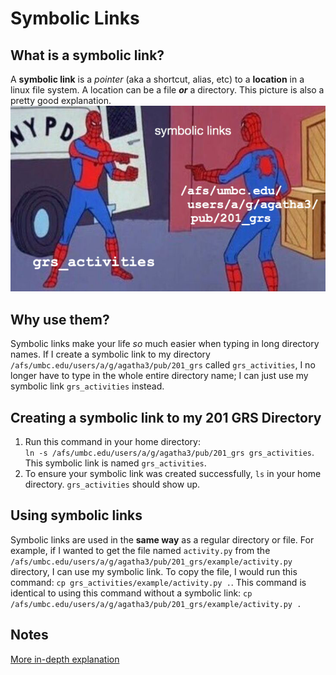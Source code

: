 # Symbolic Links

## What is a symbolic link?
A **symbolic link** is a _pointer_ (aka a shortcut, alias, etc) to a **location** in a linux file system. A location can be a file **_or_** a directory. This picture is also a pretty good explanation.
![Symbolic Link](phonto.PNG)

## Why use them?
Symbolic links make your life _so_ much easier when typing in long directory names. If I create a symbolic link to my directory `/afs/umbc.edu/users/a/g/agatha3/pub/201_grs` called `grs_activities`, I no longer have to type in the whole entire directory name; I can just use my symbolic link `grs_activities` instead.

## Creating a symbolic link to my 201 GRS Directory
1. Run this command in your home directory:  
`ln -s /afs/umbc.edu/users/a/g/agatha3/pub/201_grs grs_activities`. This symbolic link is named `grs_activities`.
2. To ensure your symbolic link was created successfully, `ls` in your home directory. `grs_activities` should show up.

## Using symbolic links
Symbolic links are used in the **same way** as a regular directory or file. For example, if I wanted to get the file named `activity.py` from the `/afs/umbc.edu/users/a/g/agatha3/pub/201_grs/example/activity.py` directory, I can use my symbolic link. To copy the file, I would run this command: `cp grs_activities/example/activity.py .`. This command is identical to using this command without a symbolic link: `cp /afs/umbc.edu/users/a/g/agatha3/pub/201_grs/example/activity.py .`

## Notes
[More in-depth explanation](https://linuxize.com/post/how-to-create-symbolic-links-in-linux-using-the-ln-command/)
